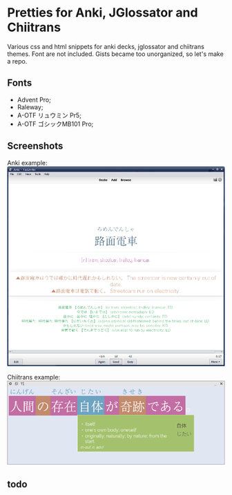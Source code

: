 Pretties for Anki, JGlossator and Chiitrans
===========================================

Various css and html snippets for anki decks, jglossator and chiitrans themes. Font are not included.
Gists became too unorganized, so let's make a repo.

Fonts
-----

* Advent Pro;
* Raleway;
* A-OTF リュウミン Pr5;
* A-OTF ゴシックMB101 Pro;

Screenshots
-----------

Anki example:
![Anki recognition back, hover on example](screenshots/anki-hover.png)

Chiitrans example:
![Chiitrans hover](screenshots/chiitrans-hover.png)


todo
----